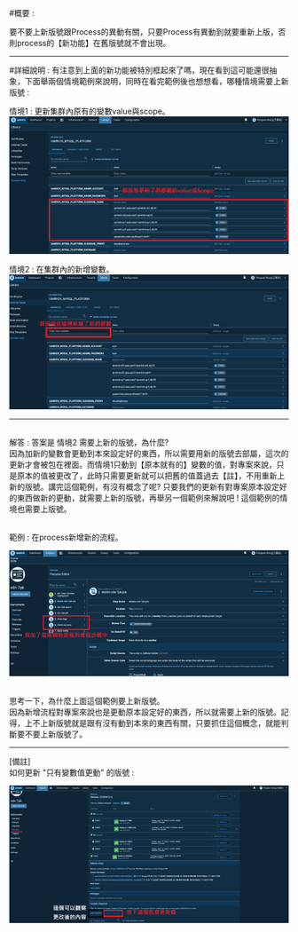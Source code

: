 #概要 : 

要不要上新版號跟Process的異動有關，只要Process有異動到就要重新上版，否則process的【新功能】在舊版號就不會出現。
<hr>

#詳細說明 :
有注意到上面的新功能被特別框起來了嗎，現在看到這可能還很抽象，下面舉兩個情境範例來說明，同時在看完範例後也想想看，哪種情境需要上新版號 :

情境1 : 更新集群內原有的變數value與scope。
![image.png](/.attachments/image-2fd08235-a82d-432f-aafc-879d1ccc694b.png)

情境2 : 在集群內的新增變數。
![image.png](/.attachments/image-f3c393f5-2d89-4724-95c7-563f7405de98.png)



<hr>
<br>解答 : 答案是 情境2 需要上新的版號，為什麼?
<br>因為加新的變數會更動到本來設定好的東西，所以需要用新的版號去部屬，這次的更新才會被包在裡面。而情境1只動到【原本就有的】變數的值，對專案來說，只是原本的值被更改了，此時只需要更新就可以把舊的值蓋過去【註】，不用重新上新的版號。講完這個範例，有沒有概念了呢?
只要我們的更新有對專案原本設定好的東西做新的更動，就需要上新的版號，再舉另一個範例來解說吧 ! 這個範例的情境也需要上版號。

<br>範例 : 在process新增新的流程。

![image.png](/.attachments/image-46071f91-e7dc-4597-b1fd-d6e0a8a0e1aa.png)

<br>思考一下，為什麼上面這個範例要上新版號。
<br>因為新增流程對專案來說也是更動原本設定好的東西，所以就需要上新的版號。記得，上不上新版號就是跟有沒有動到本來的東西有關，只要抓住這個概念，就能判斷要不要上新版號了。
<hr>

[備註]
 <br>如何更新 "只有變數值更動" 的版號 :

![image.png](/.attachments/image-60bcee71-6575-41c0-aaeb-ac4cf0baabd3.png)


